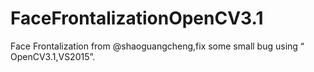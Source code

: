 # FaceFrontalizationOpenCV3.1
Face Frontalization from @shaoguangcheng,fix some small bug using “ OpenCV3.1,VS2015”.
